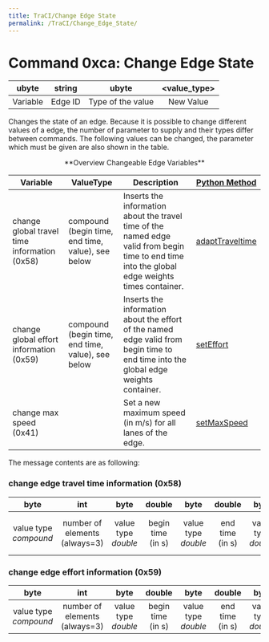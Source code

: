 ```yaml
---
title: TraCI/Change Edge State
permalink: /TraCI/Change_Edge_State/
---
```


# Command 0xca: Change Edge State

|  ubyte   | string  |       ubyte       | <value_type\> |
| :------: | :-----: | :---------------: | :----------: |
| Variable | Edge ID | Type of the value |  New Value   |

Changes the state of an edge. Because it is possible to change different
values of a edge, the number of parameter to supply and their types
differ between commands. The following values can be changed, the
parameter which must be given are also shown in the table.


<center>**Overview Changeable Edge Variables**</center>

| Variable                                     | ValueType              | Description  | [Python Method](../TraCI/Interfacing_TraCI_from_Python.md)   |
| -------------------------------------------- | ------------------------------------------------- | -------------------------- | ------------------------------------ |
| change global travel time information (0x58) | compound (begin time, end time, value), see below | Inserts the information about the travel time of the named edge valid from begin time to end time into the global edge weights times container. | [adaptTraveltime](https://sumo.dlr.de/pydoc/traci._edge.html#EdgeDomain-adaptTraveltime) |
| change global effort information (0x59)      | compound (begin time, end time, value), see below | Inserts the information about the effort of the named edge valid from begin time to end time into the global edge weights container.            | [setEffort](https://sumo.dlr.de/pydoc/traci._edge.html#EdgeDomain-setEffort)             |
| change max speed (0x41)                      |                                                   | Set a new maximum speed (in m/s) for all lanes of the edge.                                                                                     | [setMaxSpeed](https://sumo.dlr.de/pydoc/traci._edge.html#EdgeDomain-setMaxSpeed)         |


The message contents are as following:

### change edge travel time information (0x58)

|         byte          |              int              |        byte         |      double       |        byte         |     double      |        byte         |          double          |
| :-------------------: | :----------------: | :-----------------: | :---------------: | :-----------------: | :-------------: | :-----------------: | :----------------------: |
| value type *compound* | number of elements (always=3) | value type *double* | begin time (in s) | value type *double* | end time (in s) | value type *double* | travel time value (in s) |

### change edge effort information (0x59)

|         byte          |              int              |        byte         |      double       |        byte         |     double   |        byte      |     double          |
| :-------------------: | :------------------: | :-----------------: | :---------------: | :-----------------: | :-------------: | :-----------------: | :-------------: |
| value type *compound* | number of elements (always=3) | value type *double* | begin time (in s) | value type *double* | end time (in s) | value type *double* | effort value (abstract) |